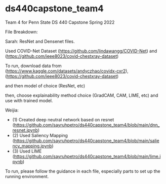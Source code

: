 # ds440capstone_team4
Team 4 for Penn State DS 440 Capstone Spring 2022


File Breakdown:

Sarah: ResNet and Densenet files.














Used COVID-Net Dataset (https://github.com/lindawangg/COVID-Net) and (https://github.com/ieee8023/covid-chestxray-dataset)


To run,
download data from (https://www.kaggle.com/datasets/andyczhao/covidx-cxr2), (https://github.com/ieee8023/covid-chestxray-dataset)

and then model of choice (ResNet, etc)


then, choose explainability method choice (GradCAM, CAM, LIME, etc) and use with trained model.



Weijia: 

* (1) Created deep neutral network based on resnet (https://github.com/sayruhpetro/ds440capstone_team4/blob/main/dnn_resnet.ipynb)
* (2) Used Saliency Mapping (https://github.com/sayruhpetro/ds440capstone_team4/blob/main/saliency_mapping.ipynb)
* (3) Used LIME (https://github.com/sayruhpetro/ds440capstone_team4/blob/main/lime.ipynb)

To run, please follow the guidance in each file, especially parts to set up the running environment.

